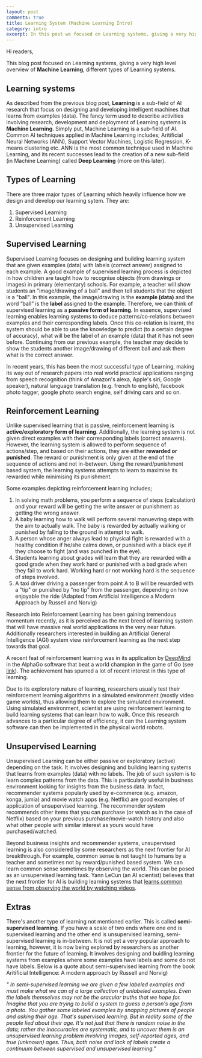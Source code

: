 ```yaml
---
layout: post
comments: true
title: Learning System (Machine Learning Intro)
category: intro
excerpt: In this post we focused on Learning systems, giving a very high level overview of Machine Learning, different types of Learning systems.
---
```


Hi readers,

This blog post focused on Learning systems, giving a very high level overview of **Machine Learning**, different types of Learning systems.

## Learning systems
As described from the previous blog post, **Learning** is a sub-field of AI research that focus on designing and developing intelligent machines that learns from examples (data). The fancy term used to describe activities involving research, development and deployment of Learning systems is **Machine Learning**. Simply put, Machine Learning is a sub-field of AI. Common AI techniques applied in Machine Learning includes; Aritificial Neural Networks (ANN), Support Vector Machines, Logistic Regression, K-means clustering etc. ANN is the most common technique used in Machine Learning, and its recent successes lead to the creation of a new sub-field (in Machine Learning) called **Deep Learning** (more on this later).

## Types of Learning
There are three major types of Learning which heavily influence how we design and develop our learning sytem. They are:
1. Supervised Learning
2. Reinforcement Learning
3. Unsupervised Learning

## Supervised Learning
Supervised Learning focuses on designing and building learning system that are given examples (data) with labels (correct answer) assigned to each example. A good example of supervised learning process is depicted in how children are taught how to recognise objects (from drawings or images) in primary (elementary) schools. For example, a teacher will show students an "image/drawing of a ball" and then tell students that the object is a "ball". In this example, the image/drawing is the **example (data)** and the word “ball” is the **label** assigned to the example. Therefore, we can think of supervised learning as a **passive form of learning**. In essence, supervised learning enables learning systems to deduce patterns/co-relations between examples and their corresponding labels. Once this co-relation is learnt, the system should be able to use the knowledge to predict (to a certain degree of accuracy), what will be the label of an example (data) that it has not seen before. Continuing from our previous example, the teacher may decide to show the students another image/drawing of different ball and ask them what is the correct answer.

In recent years, this has been the most successful type of Learning, making its way out of research papers into real world practical applications ranging from speech recognition (think of Amazon's alexa, Apple's siri, Google speaker), natural language translation (e.g. french to english), facebook photo tagger, google photo search engine, self driving cars and so on.


## Reinforcement Learning
Unlike supervised learning that is passive, reinforcement learning is **active/exploratory form of learning**. Additionally, the learning system is not given direct examples with their corresponding labels (correct answers). However, the learning system is allowed to perform sequence of actions/step, and based on their actions, they are either **rewarded or punished**. The reward or punishment is only given at the end of the sequence of actions and not in-between. Using the reward/punishment based system, the learning systems attempts to learn to maximise its rewarded while minimising its punishment.

Some examples depicting reinforcement learning includes; 
1. In solving math problems, you perform a sequence of steps (calculation) and your reward will be getting the write answer or punishment as getting the wrong answer.
2. A baby learning how to walk will perform several manuevring steps with the aim to actually walk. The baby is rewarded by actually walking or punished by falling to the ground in attempt to walk.
3. A person whose anger always lead to physical fight is rewarded with a healthy condition if he/she calms down, or punished with a black eye if they choose to fight (and was punched in the eye).
4. Students learning about grades will learn that they are rewarded with a good grade when they work hard or punished with a bad grade when they fail to work hard. Working hard or not working hard is the sequence of steps involved.
5. A taxi driver driving a passenger from point A to B will be rewarded with a "tip" or punished by "no tip" from the passenger, depending on how enjoyable the ride (Adapted from Artificial Intelligence a Modern Approach by Russell and Norvig)

Research into Reinforcement Learning has been gaining tremendous momentum recently, as it is perceived as the next breed of learning system that will have massive real world applications in the very near future. Additionally researchers interested in building an Artificial General Intelligence (AGI) system  view reinforcement learning as the next step towards that goal.

A recent feat of reinforcement learning was in its application by [DeepMind](https://deepmind.com/) in the AlphaGo software that beat a world champion in the game of Go (see [link](https://en.wikipedia.org/wiki/AlphaGo_versus_Lee_Sedol)). The achievement has spurred a lot of recent interest in this type of learning.

Due to its exploratory nature of learning, researchers usually test their reinforcement learning algorithms in a simulated environment (mostly video game worlds), thus allowing them to explore the simulated environment. Using simulated environment, scientist are using reinforcement learning to build learning systems that can learn how to walk. Once this research advances to a particular degree of efficiency, it can the Learning system software can then be implemented in the physical world robots.


## Unsupervised Learning
Unsupervised Learning can be either passive or exploratory (active) depending on the task. It involves designing and building learning systems that learns from examples (data) with no labels. The job of such system is to learn complex patterns from the data. This is particularly useful in business environment looking for insights from the business data. In fact, recommender systems popularly used by e-commerce (e.g. amazon, konga, jumia) and movie watch apps (e.g. Netflix) are good examples of application of unsupervised learning. The recommender system recommends other items that you can purchase (or watch as in the case of Netflix) based on your previous purchase/movie-watch history and also what other people with similar interest as yours would have purchased/watched.

Beyond business insights and recommender systems, unsupervised learning is also considered by some researchers as the next frontier for AI breakthrough. For example, common sense is not taught to humans by a teacher and sometimes not by reward/punished based system. We can learn common sense sometimes by observing the world. This can be posed as an unsupervised learning task. Yann LeCun (an AI scientist) believes that the next frontier for AI is building learning systems that [learns common sense from observing the world by watching videos](https://www.technologyreview.com/s/603803/facebooks-ai-chief-machines-could-learn-common-sense-from-video/).

## Extras
There's another type of learning not mentioned earlier. This is called **semi-supervised learning**. If you have a scale of two ends where one end is supervised learning and the other end is unsupervised learning, semi-supervised learning is in-between. It is not yet a very popular approach to learning, however, it is now being explored by researchers as another frontier for the future of learning. It involves designing and buidling learning systems from examples where some examples have labels and some do not have labels. Below is a quote about semi-supervised learning from the book Aritificial Intelligence: A modern approach by Russell and Norvig)

*"
In semi-supervised learning we are given a few labeled examples and must make what we can of a large collection of unlabeled examples. Even the labels themselves may not be the oracular truths that we hope for. Imagine that you are trying to build a system to guess a person's age from a photo. You gather some labeled examples by snapping pictures of people and asking their age. That's supervised learning. But in reality some of the people lied about their age. It's not just that there is random noise in the data; rather the inaccuracies are systematic, and to uncover them is an unsupervised learning problem involving images, self-reported ages, and true (unknown) ages. Thus, both noise and lack of labels create a continuum between supervised and unsupervised learning."*
